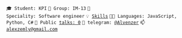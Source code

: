 <code>🎓 Student: KPI</code>
<code>🎪 Group: IM-13</code>
<code>👷 Speciality: Software engineer</code>
<code>💡 [Skills](SKILLS.md)</code>
<code>🧑‍💻 Languages: JavaScript, Python, C#</code>
<code>📢 Public [talks: 0](TALKS.md)</code>
<code>💬 telegram: [@Alvenzer](https://t.me/Alvenzer)</code>
<code>📫 [alexzemly@gmail.com](mailto:alexzemly@gmail.com)</code>
